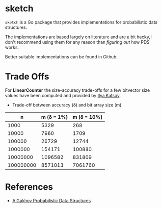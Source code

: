 # sketch

`sketch` is a Go package that provides implementations for probabilistic data structures.

The implementations are based largely on literature and are a bit hacky, I don't recommend using
them for any reason than _figuring out_ how PDS works.

Better suitable implementations can be found in Github.

# Trade Offs

For **LinearCounter** the size-accuracy trade-offs for a few bitvector size values have been computed
and provided by [Ilya Katsov](https://highlyscalable.wordpress.com/2012/05/01/probabilistic-structures-web-analytics-data-mining/).

- Trade-off between accuracy (δ) and bit array size (m)

| n         | m (δ = 1%) | m (δ = 10%) |
| --------- | ---------- | ----------- |
| 1000      | 5329       | 268         |
| 10000     | 7960       | 1709        |
| 100000    | 26729      | 12744       |
| 1000000   | 154171     | 100880      |
| 10000000  | 1096582    | 831809      |
| 100000000 | 8571013    | 7061760     |

# References

- [A.Gakhov Probabilistic Data Structures](https://www.gakhov.com/books/pdsa.html)
